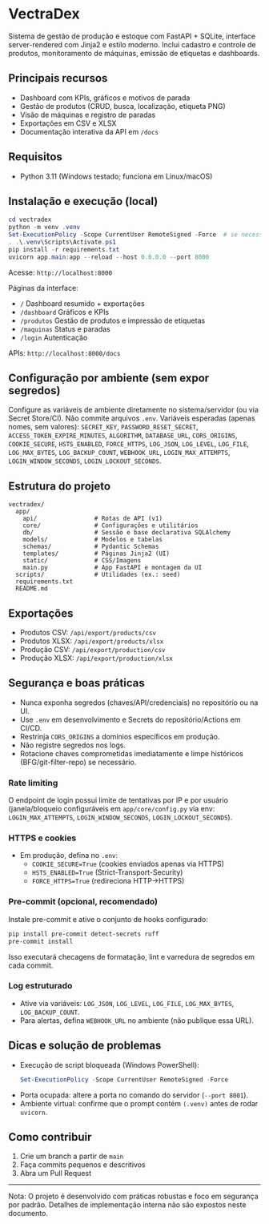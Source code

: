# VectraDex

Sistema de gestão de produção e estoque com FastAPI + SQLite, interface server-rendered com Jinja2 e estilo moderno. Inclui cadastro e controle de produtos, monitoramento de máquinas, emissão de etiquetas e dashboards.

## Principais recursos
- Dashboard com KPIs, gráficos e motivos de parada
- Gestão de produtos (CRUD, busca, localização, etiqueta PNG)
- Visão de máquinas e registro de paradas
- Exportações em CSV e XLSX
- Documentação interativa da API em `/docs`

## Requisitos
- Python 3.11 (Windows testado; funciona em Linux/macOS)

## Instalação e execução (local)
```powershell
cd vectradex
python -m venv .venv
Set-ExecutionPolicy -Scope CurrentUser RemoteSigned -Force  # se necessário
. .\.venv\Scripts\Activate.ps1
pip install -r requirements.txt
uvicorn app.main:app --reload --host 0.0.0.0 --port 8000
```

Acesse: `http://localhost:8000`

Páginas da interface:
- `/` Dashboard resumido + exportações
- `/dashboard` Gráficos e KPIs
- `/produtos` Gestão de produtos e impressão de etiquetas
- `/maquinas` Status e paradas
- `/login` Autenticação

APIs: `http://localhost:8000/docs`

## Configuração por ambiente (sem expor segredos)
Configure as variáveis de ambiente diretamente no sistema/servidor (ou via Secret Store/CI). Não commite arquivos `.env`.
Variáveis esperadas (apenas nomes, sem valores): `SECRET_KEY`, `PASSWORD_RESET_SECRET`, `ACCESS_TOKEN_EXPIRE_MINUTES`, `ALGORITHM`, `DATABASE_URL`, `CORS_ORIGINS`, `COOKIE_SECURE`, `HSTS_ENABLED`, `FORCE_HTTPS`, `LOG_JSON`, `LOG_LEVEL`, `LOG_FILE`, `LOG_MAX_BYTES`, `LOG_BACKUP_COUNT`, `WEBHOOK_URL`, `LOGIN_MAX_ATTEMPTS`, `LOGIN_WINDOW_SECONDS`, `LOGIN_LOCKOUT_SECONDS`.

## Estrutura do projeto
```
vectradex/
  app/
    api/                # Rotas de API (v1)
    core/               # Configurações e utilitários
    db/                 # Sessão e base declarativa SQLAlchemy
    models/             # Modelos e tabelas
    schemas/            # Pydantic Schemas
    templates/          # Páginas Jinja2 (UI)
    static/             # CSS/Imagens
    main.py             # App FastAPI e montagem da UI
  scripts/              # Utilidades (ex.: seed)
  requirements.txt
  README.md
```

## Exportações
- Produtos CSV: `/api/export/products/csv`
- Produtos XLSX: `/api/export/products/xlsx`
- Produção CSV: `/api/export/production/csv`
- Produção XLSX: `/api/export/production/xlsx`

## Segurança e boas práticas
- Nunca exponha segredos (chaves/API/credenciais) no repositório ou na UI.
- Use `.env` em desenvolvimento e Secrets do repositório/Actions em CI/CD.
- Restrinja `CORS_ORIGINS` a domínios específicos em produção.
- Não registre segredos nos logs.
- Rotacione chaves comprometidas imediatamente e limpe históricos (BFG/git-filter-repo) se necessário.

### Rate limiting
O endpoint de login possui limite de tentativas por IP e por usuário (janela/bloqueio configuráveis em `app/core/config.py` via env: `LOGIN_MAX_ATTEMPTS`, `LOGIN_WINDOW_SECONDS`, `LOGIN_LOCKOUT_SECONDS`).

### HTTPS e cookies
- Em produção, defina no `.env`:
  - `COOKIE_SECURE=True` (cookies enviados apenas via HTTPS)
  - `HSTS_ENABLED=True` (Strict-Transport-Security)
  - `FORCE_HTTPS=True` (redireciona HTTP→HTTPS)

### Pre-commit (opcional, recomendado)
Instale pre-commit e ative o conjunto de hooks configurado:
```bash
pip install pre-commit detect-secrets ruff
pre-commit install
```
Isso executará checagens de formatação, lint e varredura de segredos em cada commit.

### Log estruturado
- Ative via variáveis: `LOG_JSON`, `LOG_LEVEL`, `LOG_FILE`, `LOG_MAX_BYTES`, `LOG_BACKUP_COUNT`.
- Para alertas, defina `WEBHOOK_URL` no ambiente (não publique essa URL).

## Dicas e solução de problemas
- Execução de script bloqueada (Windows PowerShell):
  ```powershell
  Set-ExecutionPolicy -Scope CurrentUser RemoteSigned -Force
  ```
- Porta ocupada: altere a porta no comando do servidor (`--port 8001`).
- Ambiente virtual: confirme que o prompt contém `(.venv)` antes de rodar `uvicorn`.

## Como contribuir
1. Crie um branch a partir de `main`
2. Faça commits pequenos e descritivos
3. Abra um Pull Request

---

Nota: O projeto é desenvolvido com práticas robustas e foco em segurança por padrão. Detalhes de implementação interna não são expostos neste documento.
